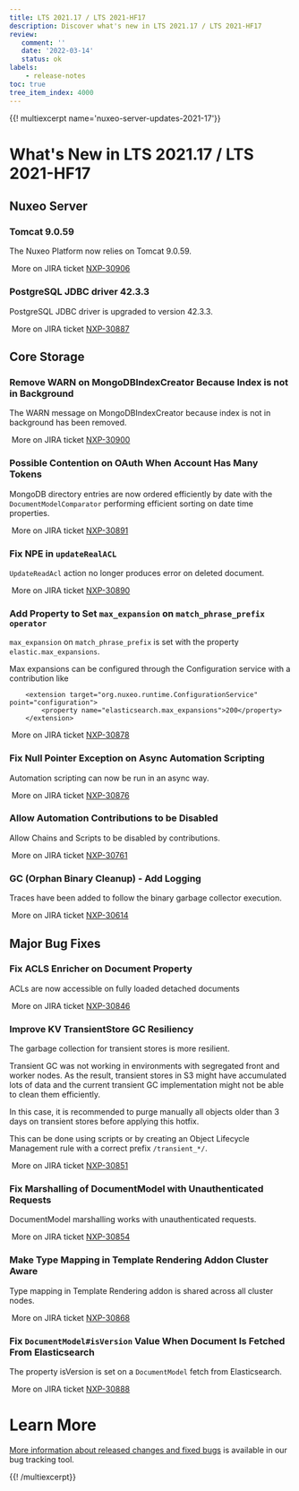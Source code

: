 ```yaml
---
title: LTS 2021.17 / LTS 2021-HF17
description: Discover what's new in LTS 2021.17 / LTS 2021-HF17
review:
   comment: ''
   date: '2022-03-14'
   status: ok
labels:
    - release-notes
toc: true
tree_item_index: 4000
---
```


{{! multiexcerpt name='nuxeo-server-updates-2021-17'}}
# What's New in LTS 2021.17 / LTS 2021-HF17

## Nuxeo Server

### Tomcat 9.0.59

The Nuxeo Platform now relies on Tomcat 9.0.59.

<i class="fa fa-long-arrow-right" aria-hidden="true"></i>&nbsp;More on JIRA ticket [NXP-30906](https://jira.nuxeo.com/browse/NXP-30906)

### PostgreSQL JDBC driver 42.3.3

PostgreSQL JDBC driver is upgraded to version 42.3.3.

<i class="fa fa-long-arrow-right" aria-hidden="true"></i>&nbsp;More on JIRA ticket [NXP-30887](https://jira.nuxeo.com/browse/NXP-30887)

## Core Storage

### Remove WARN on MongoDBIndexCreator Because Index is not in Background

The WARN message on MongoDBIndexCreator because index is not in background has been removed.

<i class="fa fa-long-arrow-right" aria-hidden="true"></i>&nbsp;More on JIRA ticket [NXP-30900](https://jira.nuxeo.com/browse/NXP-30900)

### Possible Contention on OAuth When Account Has Many Tokens

MongoDB directory entries are now ordered efficiently by date with the `DocumentModelComparator` performing efficient sorting on date time properties.

<i class="fa fa-long-arrow-right" aria-hidden="true"></i>&nbsp;More on JIRA ticket [NXP-30891](https://jira.nuxeo.com/browse/NXP-30891)

### Fix NPE in `updateRealACL`

`UpdateReadAcl` action no longer produces error on deleted document.

<i class="fa fa-long-arrow-right" aria-hidden="true"></i>&nbsp;More on JIRA ticket [NXP-30890](https://jira.nuxeo.com/browse/NXP-30890)

### Add Property to Set `max_expansion` on `match_phrase_prefix operator`

`max_expansion` on `match_phrase_prefix` is set with the property `elastic.max_expansions`.

Max expansions can be configured through the Configuration service with a contribution like

```
    <extension target="org.nuxeo.runtime.ConfigurationService" point="configuration">
        <property name="elasticsearch.max_expansions">200</property>
    </extension>
```

<i class="fa fa-long-arrow-right" aria-hidden="true"></i>&nbsp;More on JIRA ticket [NXP-30878](https://jira.nuxeo.com/browse/NXP-30878)

### Fix Null Pointer Exception on Async Automation Scripting

Automation scripting can now be run in an async way.

<i class="fa fa-long-arrow-right" aria-hidden="true"></i>&nbsp;More on JIRA ticket [NXP-30876](https://jira.nuxeo.com/browse/NXP-30876)

### Allow Automation Contributions to be Disabled

Allow Chains and Scripts to be disabled by contributions.

<i class="fa fa-long-arrow-right" aria-hidden="true"></i>&nbsp;More on JIRA ticket [NXP-30761](https://jira.nuxeo.com/browse/NXP-30761)

### GC (Orphan Binary Cleanup) - Add Logging

Traces have been added to follow the binary garbage collector execution.

<i class="fa fa-long-arrow-right" aria-hidden="true"></i>&nbsp;More on JIRA ticket [NXP-30614](https://jira.nuxeo.com/browse/NXP-30614)

## Major Bug Fixes

### Fix ACLS Enricher on Document Property

ACLs are now accessible on fully loaded detached documents

<i class="fa fa-long-arrow-right" aria-hidden="true"></i>&nbsp;More on JIRA ticket [NXP-30846](https://jira.nuxeo.com/browse/NXP-30846)

### Improve KV TransientStore GC Resiliency

The garbage collection for transient stores is more resilient.

Transient GC was not working in environments with segregated front and worker nodes.
As the result, transient stores in S3 might have accumulated lots of data and the current transient GC implementation might not be able to clean them efficiently.

In this case, it is recommended to purge manually all objects older than 3 days on transient stores before applying this hotfix.  

This can be done using scripts or by creating an Object Lifecycle Management rule with a correct prefix `/transient_*/`.

<i class="fa fa-long-arrow-right" aria-hidden="true"></i>&nbsp;More on JIRA ticket [NXP-30851](https://jira.nuxeo.com/browse/NXP-30851)

### Fix Marshalling of DocumentModel with Unauthenticated Requests

DocumentModel marshalling works with unauthenticated requests.

<i class="fa fa-long-arrow-right" aria-hidden="true"></i>&nbsp;More on JIRA ticket [NXP-30854](https://jira.nuxeo.com/browse/NXP-30854)

### Make Type Mapping in Template Rendering Addon Cluster Aware

Type mapping in Template Rendering addon is shared across all cluster nodes.

<i class="fa fa-long-arrow-right" aria-hidden="true"></i>&nbsp;More on JIRA ticket [NXP-30868](https://jira.nuxeo.com/browse/NXP-30868)

### Fix `DocumentModel#isVersion` Value When Document Is Fetched From Elasticsearch

The property isVersion is set on a `DocumentModel` fetch from Elasticsearch.

<i class="fa fa-long-arrow-right" aria-hidden="true"></i>&nbsp;More on JIRA ticket [NXP-30888](https://jira.nuxeo.com/browse/NXP-30888)


# Learn More

[More information about released changes and fixed bugs](https://jira.nuxeo.com/secure/ReleaseNote.jspa?projectId=10011&version=21614) is available in our bug tracking tool.

{{! /multiexcerpt}}
